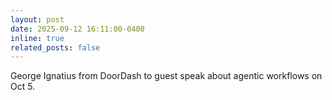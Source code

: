 ```yaml
---
layout: post
date: 2025-09-12 16:11:00-0400
inline: true
related_posts: false
---
```


George Ignatius from DoorDash to guest speak about agentic workflows on Oct 5.
